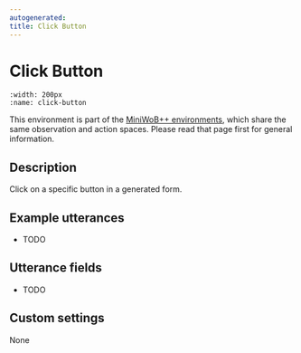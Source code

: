 ```yaml
---
autogenerated:
title: Click Button
---
```


# Click Button

```{figure} ../../_static/videos/miniwob/click-button.gif 
:width: 200px
:name: click-button
```

This environment is part of the <a href='..'>MiniWoB++ environments</a>, which share the same observation and action spaces. Please read that page first for general information.

## Description

Click on a specific button in a generated form.

## Example utterances

* TODO

## Utterance fields

* TODO

## Custom settings

None
